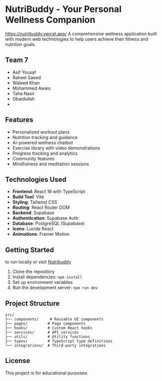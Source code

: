 
# NutriBuddy - Your Personal Wellness Companion
https://nutribuddy.vercel.app/
A comprehensive wellness application built with modern web technologies to help users achieve their fitness and nutrition goals.

## Team 7

- Asif Yousaf
- Raheel Saeed
- Waleed Khan
- Mohammed Awais
- Taha Nasir
- Obaidullah
- 
## Features

- Personalized workout plans
- Nutrition tracking and guidance
- AI-powered wellness chatbot
- Exercise library with video demonstrations
- Progress tracking and analytics
- Community features
- Mindfulness and meditation sessions

## Technologies Used

- **Frontend**: React 18 with TypeScript
- **Build Tool**: Vite
- **Styling**: Tailwind CSS
- **Routing**: React Router DOM
- **Backend**: Supabase
- **Authentication**: Supabase Auth
- **Database**: PostgreSQL (Supabase)
- **Icons**: Lucide React
- **Animations**: Framer Motion

## Getting Started
to run locally or visit [Nutribuddy](https://nutribuddy.vercel.app/)
1. Clone the repository
2. Install dependencies: `npm install`
3. Set up environment variables
4. Run the development server: `npm run dev`



## Project Structure

```
src/
├── components/     # Reusable UI components
├── pages/         # Page components
├── hooks/         # Custom React hooks
├── services/      # API services
├── utils/         # Utility functions
├── types/         # TypeScript type definitions
└── integrations/  # Third-party integrations
```

## License

This project is for educational purposes.

